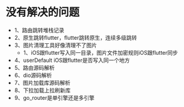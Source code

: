 # 没有解决的问题
- 1、路由跳转堆栈记录
- 2、原生跳转flutter，flutter跳转原生，连续多级跳转
- 3、图片清理工具好像清理不了图片
    - 1、iOS跟flutter写入同一目录，图片文件加密规则iOS跟flutter同步
- 4、userDefault iOS跟flutter是否写入同一个地方
- 5、路由源码解析
- 6、dio源码解析
- 7、图片加载库源码解析
- 8、下拉加载上拉刷新库
- 9、go_router是单引擎还是多引擎
